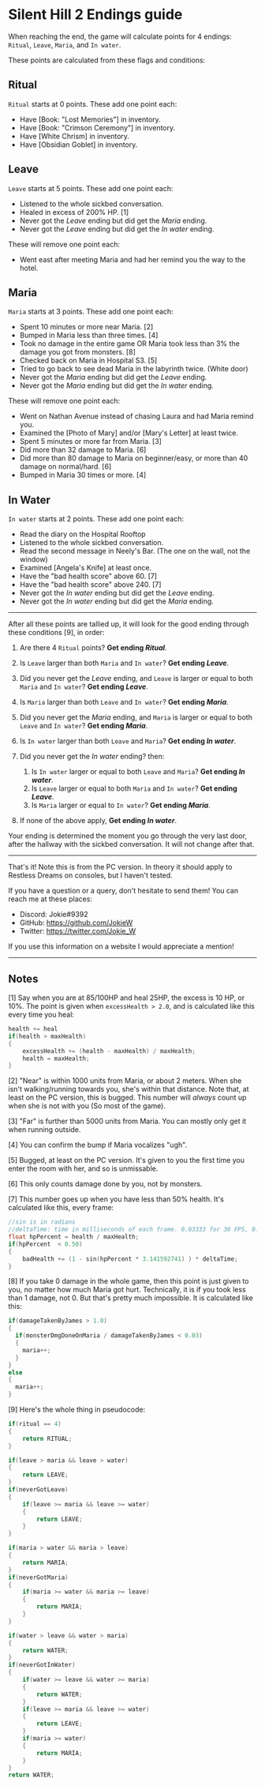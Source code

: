 # Silent Hill 2 Endings guide

When reaching the end, the game will calculate points for 4 endings:
`Ritual`, `Leave`, `Maria`, and `In water`.

These points are calculated from these flags and conditions:

## Ritual
`Ritual` starts at 0 points. These add one point each:
- Have [Book: "Lost Memories"] in inventory.
- Have [Book: "Crimson Ceremony"] in inventory.
- Have [White Chrism] in inventory.
- Have [Obsidian Goblet] in inventory.

## Leave
`Leave` starts at 5 points. These add one point each:
- Listened to the whole sickbed conversation.
- Healed in excess of 200% HP. [1]
- Never got the *Leave* ending but did get the *Maria* ending.
- Never got the *Leave* ending but did get the *In water* ending.

These will remove one point each:
- Went east after meeting Maria and had her remind you the way to the hotel.

## Maria
`Maria` starts at 3 points. These add one point each:
- Spent 10 minutes or more near Maria. [2]
- Bumped in Maria less than three times. [4]
- Took no damage in the entire game OR Maria took less than 3% the damage you got from monsters. [8]
- Checked back on Maria in Hospital S3. [5]
- Tried to go back to see dead Maria in the labyrinth twice. (White door)
- Never got the *Maria* ending but did get the *Leave* ending.
- Never got the *Maria* ending but did get the *In water* ending.

These will remove one point each:
- Went on Nathan Avenue instead of chasing Laura and had Maria remind you.
- Examined the [Photo of Mary] and/or [Mary's Letter] at least twice.
- Spent 5 minutes or more far from Maria. [3]
- Did more than 32 damage to Maria. [6]
- Did more than 80 damage to Maria on beginner/easy, or more than 40 damage on normal/hard. [6]
- Bumped in Maria 30 times or more. [4]

## In Water
`In water` starts at 2 points. These add one point each:
- Read the diary on the Hospital Rooftop
- Listened to the whole sickbed conversation.
- Read the second message in Neely's Bar. (The one on the wall, not the window)
- Examined [Angela's Knife] at least once.
- Have the "bad health score" above 60. [7]
- Have the "bad health score" above 240. [7]
- Never got the *In water* ending but did get the *Leave* ending.
- Never got the *In water* ending but did get the *Maria* ending.

---
After all these points are tallied up, it will look for the good ending through these conditions [9], in order:

1. Are there 4 `Ritual` points? **Get ending *Ritual***.

2. Is `Leave` larger than both `Maria` and `In water`? **Get ending *Leave***.
3. Did you never get the *Leave* ending, and `Leave` is larger or equal to both `Maria` and `In water`? **Get ending *Leave***. 

4. Is `Maria` larger than both `Leave` and `In water`? **Get ending *Maria***.
5. Did you never get the *Maria* ending, and `Maria` is larger or equal to both `Leave` and `In water`? **Get ending *Maria***.

6. Is `In water` larger than both `Leave` and `Maria`? **Get ending *In water***.
7. Did you never get the *In water* ending? then:
   1. Is `In water` larger or equal to both `Leave` and `Maria`? **Get ending *In water***.
   2. Is `Leave` larger or equal to both `Maria` and `In water`? **Get ending *Leave***.
   3. Is `Maria` larger or equal to `In water`? **Get ending *Maria***.

8. If none of the above apply, **Get ending *In water***.

Your ending is determined the moment you go through the very last door, after the hallway with the sickbed conversation.
It will not change after that.

---
That's it!
Note this is from the PC version. In theory it should apply to Restless Dreams on consoles, but I haven't tested.

If you have a question or a query, don't hesitate to send them!
You can reach me at these places:
- Discord: Jokie#9392
- GitHub: <https://github.com/JokieW>
- Twitter: <https://twitter.com/Jokie_W>

If you use this information on a website I would appreciate a mention!

---
## Notes
[1] Say when you are at 85/100HP and heal 25HP, the excess is 10 HP, or 10%.
The point is given when `excessHealth > 2.0`, and is calculated like this every time you heal:
```c
health += heal
if(health > maxHealth)
{
	excessHealth += (health - maxHealth) / maxHealth;
	health = maxHealth;
}
```
[2] "Near" is within 1000 units from Maria, or about 2 meters. When she isn't walking/running towards you, she's within that distance.
Note that, at least on the PC version, this is bugged. This number will _always_ count up when she is not with you (So most of the game).

[3] "Far" is further than 5000 units from Maria. You can mostly only get it when running outside.

[4] You can confirm the bump if Maria vocalizes "ugh".

[5] Bugged, at least on the PC version. It's given to you the first time you enter the room with her, and so is unmissable.

[6] This only counts damage done by you, not by monsters.

[7] This number goes up when you have less than 50% health.
It's calculated like this, every frame:
```c
//sin is in radians
//deltaTime: time in milliseconds of each frame. 0.03333 for 30 FPS, 0.016666 for 60 FPS
float hpPercent = health / maxHealth;
if(hpPercent  < 0.50)
{
	badHealth += (1 - sin(hpPercent * 3.141592741) ) * deltaTime;
}
```
[8] If you take 0 damage in the whole game, then this point is just given to you, no matter how much Maria got hurt.
Technically, it is if you took less than 1 damage, not 0. But that's pretty much impossible.
It is calculated like this:
```c
if(damageTakenByJames > 1.0)
{
  if(monsterDmgDoneOnMaria / damageTakenByJames < 0.03) 
  {
    maria++;
  }
}
else
{
  maria++;
}
```

[9] Here's the whole thing in pseudocode:
```c
if(ritual == 4)
{
	return RITUAL;
}

if(leave > maria && leave > water) 
{
	return LEAVE;
}
if(neverGotLeave)
{
	if(leave >= maria && leave >= water)
	{
		return LEAVE;
	}
}

if(maria > water && maria > leave) 
{
	return MARIA;
}
if(neverGotMaria)
{
	if(maria >= water && maria >= leave)
	{
		return MARIA;
	}
}

if(water > leave && water > maria) 
{
	return WATER;
}
if(neverGotInWater)
{
	if(water >= leave && water >= maria)
	{
		return WATER;
	}
	if(leave >= maria && leave >= water)
	{
		return LEAVE;
	}
	if(maria >= water)
	{
		return MARIA;
	}
}
return WATER;
```
